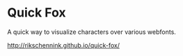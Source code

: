 Quick Fox
=========

A quick way to visualize characters over various webfonts.

http://rikschennink.github.io/quick-fox/
